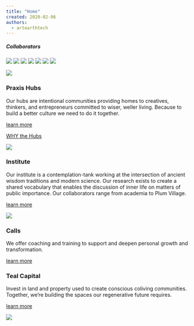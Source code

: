 ```yaml
---
title: "Home"
created: 2020-02-06
authors: 
  - artearthtech
---
```


##### Collaborators

![](assets/images/Plum-village-logo.png) ![](assets/images/1200px-LSE_Logo.svg_.png) ![](assets/images/Open-Knowledge-International-Logo.png) ![](assets/images/Rockefeller-Foundation.png) ![](assets/images/IPPR-2017-Logo_Standard_pink.png) ![](assets/images/untitled_logo_.png) ![](assets/images/1200px-CRI-logo-sq.svg_-1.png)

![](assets/images/1909newsletter-gathering-meal-2019-1024x576.jpg)

### Praxis Hubs

Our hubs are intentional communities providing homes to creatives, thinkers, and entrepreneurs committed to wiser, weller living. Because to build a better culture we need to do it together.

[learn more](/hubs/)

[WHY the Hubs](https://lifeitself.org/2021/10/05/deliberately-developmental-spaces-a-key-to-addressing-the-metacrisis/)

![](assets/images/brain.png)

### Institute

Our institute is a contemplation-tank working at the intersection of ancient wisdom traditions and modern science. Our research exists to create a shared vocabulary that enables the discussion of inner life on matters of public importance. Our collaborators range from academia to Plum Village.

[learn more](https://lifeitself.org/institute/)

![](assets/images/Group-528.png)

### Calls

We offer coaching and training to support and deepen personal growth and transformation.

[learn more](/calls/)

### Teal Capital

Invest in land and property used to create conscious coliving communities. Together, we’re building the spaces our regenerative future requires.

[learn more](/real-estate-fund/)

![](assets/images/14955880_10154872251446833_2028088111587080529_n.png)

